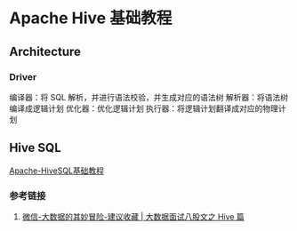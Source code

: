 # Apache Hive 基础教程


## Architecture


### Driver

编译器：将 SQL 解析，并进行语法校验，并生成对应的语法树
解析器：将语法树编译成逻辑计划
优化器：优化逻辑计划
执行器：将逻辑计划翻译成对应的物理计划

## Hive SQL

[Apache-HiveSQL基础教程](work/component/Big-Data/Apache-Hive/Apache-HiveSQL基础教程.md)


### 参考链接
1. [微信-大数据的其妙冒险-建议收藏 | 大数据面试八股文之 Hive 篇](https://mp.weixin.qq.com/s/1IxDbMs1dSY0zMVveYDxRQ)